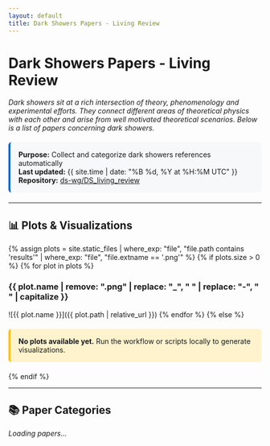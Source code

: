 ```yaml
---
layout: default
title: Dark Showers Papers - Living Review
---
```


<style>
details {
  margin: 20px 0;
  border: 1px solid #e1e4e8;
  border-radius: 6px;
  padding: 0;
}

summary {
  cursor: pointer;
  font-weight: bold;
  font-size: 1.3em;
  padding: 16px;
  background-color: #f6f8fa;
  border-radius: 6px;
  user-select: none;
  list-style: none;
}

summary::-webkit-details-marker {
  display: none;
}

summary:before {
  content: "▶ ";
  display: inline-block;
  transition: transform 0.2s;
}

details[open] summary:before {
  transform: rotate(90deg);
}

summary:hover {
  background-color: #e1e4e8;
}

details[open] summary {
  border-bottom: 2px solid #e1e4e8;
  border-radius: 6px 6px 0 0;
}

.paper-content {
  padding: 16px;
}

img {
  max-width: 100%;
  height: auto;
  display: block;
  margin: 20px auto;
  border: 1px solid #ddd;
  border-radius: 4px;
  padding: 5px;
  background: white;
}

.stats-box {
  background-color: #f6f8fa;
  border-left: 4px solid #0366d6;
  padding: 16px;
  margin: 20px 0;
  border-radius: 6px;
}

.no-papers {
  background-color: #fff3cd;
  border-left: 4px solid #ffc107;
  padding: 16px;
  margin: 20px 0;
  border-radius: 6px;
}
</style>

# Dark Showers Papers - Living Review

*Dark showers sit at a rich intersection of theory, phenomenology and experimental efforts. They connect different areas of theoretical physics with each other and arise from well motivated theoretical scenarios. Below is a list of papers concerning dark showers.*

<div class="stats-box">
<strong>Purpose:</strong> Collect and categorize dark showers references automatically<br>
<strong>Last updated:</strong> {{ site.time | date: "%B %d, %Y at %H:%M UTC" }}<br>
<strong>Repository:</strong> <a href="https://github.com/ds-wg/DS_living_review">ds-wg/DS_living_review</a>
</div>

---

## 📊 Plots & Visualizations

{% assign plots = site.static_files | where_exp: "file", "file.path contains 'results'" | where_exp: "file", "file.extname == '.png'" %}
{% if plots.size > 0 %}
{% for plot in plots %}
<h3>{{ plot.name | remove: ".png" | replace: "_", " " | replace: "-", " " | capitalize }}</h3>
![{{ plot.name }}]({{ plot.path | relative_url }})
{% endfor %}
{% else %}
<div class="no-papers">
<strong>No plots available yet.</strong> Run the workflow or scripts locally to generate visualizations.
</div>
{% endif %}

---

## 📚 Paper Categories

<div id="papers-container">
<p><em>Loading papers...</em></p>
</div>

<script>
// Fetch and parse the README
fetch('{{ "/results/README.md" | relative_url }}')
  .then(response => {
    if (!response.ok) {
      throw new Error('README not found at: {{ "/results/README.md" | relative_url }}');
    }
    return response.text();
  })
  .then(markdown => {
    const container = document.getElementById('papers-container');
    
    // Split by H1 and H2 headers
    const lines = markdown.split('\n');
    let html = '';
    let inCategory = false;
    let categoryContent = '';
    let currentCategory = '';
    
    lines.forEach(line => {
      // Skip the title and metadata at the beginning
      if (line.startsWith('# **A Living Review')) return;
      if (line.startsWith('*Dark showers sit')) return;
      if (line.startsWith('The purpose of this note')) return;
      if (line.startsWith('**Last updated:')) return;
      if (line.startsWith('**Search period:')) return;
      if (line.startsWith('**Total papers found:')) return;
      if (line.startsWith('**Search categories:')) return;
      
      // Detect major sections (H1)
      if (line.match(/^# [^*]/)) {
        if (inCategory && categoryContent) {
          html += `</div></details>`;
        }
        const sectionTitle = line.replace(/^# /, '');
        html += `<h2 style="margin-top: 2em; border-bottom: 2px solid #e1e4e8; padding-bottom: 10px;">${sectionTitle}</h2>`;
        inCategory = false;
        return;
      }
      
      // Detect category headers (H2)
      if (line.match(/^## /)) {
        // Close previous category if open
        if (inCategory && categoryContent) {
          html += categoryContent + `</div></details>`;
        }
        
        // Extract category name and paper count
        currentCategory = line.replace(/^## /, '');
        html += `<details open><summary>${currentCategory}</summary><div class="paper-content">`;
        categoryContent = '';
        inCategory = true;
        return;
      }
      
      // Add content to current category
      if (inCategory) {
        categoryContent += line + '\n';
      }
    });
    
    // Close last category
    if (inCategory && categoryContent) {
      html += categoryContent + `</div></details>`;
    }
    
    // Convert markdown links and formatting in the accumulated HTML
    html = html
      .replace(/\*\*(.*?)\*\*/g, '<strong>$1</strong>')
      .replace(/\[(.*?)\]\((.*?)\)/g, '<a href="$2">$1</a>')
      .replace(/\* /g, '<li>')
      .replace(/\n\n/g, '</li>\n<li>');
    
    // Wrap list items
    html = html.replace(/(<li>.*?<\/li>)/gs, '<ul style="list-style: none; padding-left: 0;">$1</ul>');
    
    container.innerHTML = html || '<div class="no-papers"><strong>No papers found.</strong> Run the update workflow to populate the paper database.</div>';
  })
  .catch(error => {
    console.error('Error loading papers:', error);
    document.getElementById('papers-container').innerHTML = 
      `<div class="no-papers">
        <strong>Unable to load paper data.</strong><br>
        Error: ${error.message}<br><br>
        <strong>Next steps:</strong>
        <ol>
          <li>Verify that <code>results/README.md</code> exists in your repository</li>
          <li>Check that <code>_config.yml</code> includes <code>results/</code> folder</li>
          <li>Run the update workflow from <a href="https://github.com/ds-wg/DS_living_review/actions">GitHub Actions</a></li>
        </ol>
      </div>`;
  });
</script>